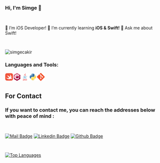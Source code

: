### Hi, I'm Simge 👋
<br>

🔭 I’m iOS Developer!
🌱 I’m currently learning **iOS & Swift!**
💬 Ask me about Swift!


<br>

<p align="left"> <img src="https://komarev.com/ghpvc/?username=simgecakir&label=Profile%20views&color=0e75b6&style=flat" alt="simgecakir" /> </p>

### Languages and Tools:
<img align="left" alt="SWIFT" width="26px" src="https://raw.githubusercontent.com/devicons/devicon/master/icons/swift/swift-original.svg" /> 
<img align="left" alt="C++" width="26px" src="https://raw.githubusercontent.com/devicons/devicon/master/icons/cplusplus/cplusplus-original.svg" /> 
<img align="left" alt="JAVA" width="26px" src="https://raw.githubusercontent.com/devicons/devicon/master/icons/java/java-original-wordmark.svg" />
<img align="left" alt="PYTHON" width="26px" src="https://raw.githubusercontent.com/devicons/devicon/master/icons/python/python-original.svg" />
<img align="left" alt="Git" width="26px" src="https://raw.githubusercontent.com/devicons/devicon/master/icons/git/git-original.svg" />

<br>
<br>

## For Contact

### If you want to contact me, you can reach the addresses below with peace of mind : 

<br>

 [![Mail Badge](https://img.shields.io/badge/gmail-c14438?style=for-the-badge&logo=Gmail&logoColor=white&link=mailto:simge1@icloud.com)](mailto:simgeecakir.98@gmail.com)
 [![Linkedin Badge](https://img.shields.io/badge/linkedin-%230077B5.svg?&style=for-the-badge&logo=linkedin&logoColor=white)](https://www.linkedin.com/in/simge-çakır/)
 [![Github Badge](https://img.shields.io/badge/github-333?style=for-the-badge&logo=github&logoColor=white)](https://github.com/simgecakir)

<br>

[![Top Languages](https://github-readme-stats.vercel.app/api/top-langs/?username=simgecakir&layout=compact)](https://github.com/anuraghazra/github-readme-stats)
